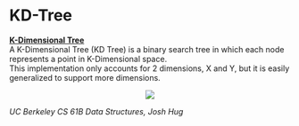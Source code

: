 # KD-Tree
**[K-Dimensional Tree](https://www.wikiwand.com/en/K-d_tree)**  
A K-Dimensional Tree (KD Tree) is a binary search tree in which each node represents a point in K-Dimensional space.  
This implementation only accounts for 2 dimensions, X and Y, but it is easily generalized to support more dimensions.

<p align="center">
  <img src="https://i.imgur.com/7Duq2W0.png" />
</p>

<em> UC Berkeley CS 61B Data Structures, Josh Hug
